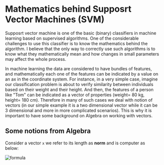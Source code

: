 # Mathematics behind Supposrt Vector Machines (SVM)

Supposrt vector machine is one of the basic (binary) classifiers in machine learning based on supervised algorithms. One of the considerable challenges to use this classifier is to know the mathematics behind the algorithm. I believe that the only way to correctly use such algorithms is to know what they mathematically mean and how changes in small parameters may affect the whole process.

In machine learning the data are considered to have bundles of features, and mathematically each one of the features can be indicated by a value on an ax in the coordinate system. For instance, in a very simple case, imagine our classification problem is about to verify similarity between individuals based on their weight and their height. And then, the features of a person like "Tom" can be indicated as a vector of properties (weight= 80 kg, height= 180 cm). Therefore in many of such cases we deal with notion of vectors (in our simple example it is a two dimensional vector while it can be 3 dimensional and more in more complicated scenarios). This is why it is important to have some background on Algebra on working with vectors.

## Some notions from Algebra

Consider a vector ```x``` we refer to its length as **norm** and is computer as below:

![formula](http://www.sciweavers.org/upload/Tex2Img_1612697626/render.png)
